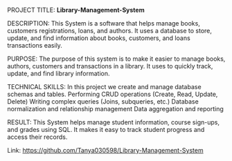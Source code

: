PROJECT TITLE: **Library-Management-System**

DESCRIPTION: This System is a software that helps manage books, customers registrations, loans, and authors. It uses a database to store, update, and find information about books, 
             customers, and loans transactions easily.

PURPOSE: The purpose of this system is to make it easier to manage books, authors, customers and transactions in a library. It uses to quickly track, update, and find library information.

TECHNICAL SKILLS: In this project we create and manage database schemas and tables.
                  Performing CRUD operations (Create, Read, Update, Delete)
                  Writing complex queries (Joins, subqueries, etc.)
                  Database normalization and relationship management
                  Data aggregation and reporting
                  
RESULT: This System helps manage student information, course sign-ups, and grades using SQL. It makes it easy to track student progress and access their records.

Link: https://github.com/Tanya030598/Library-Management-System
